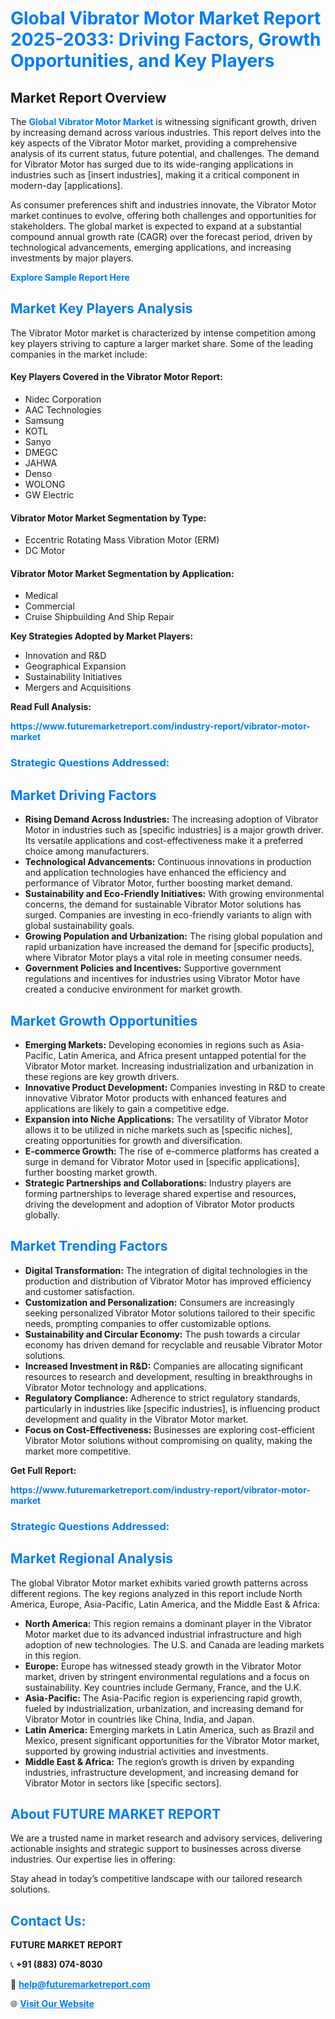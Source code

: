 <h1 style="color: #007BFF;">Global Vibrator Motor Market Report 2025-2033: Driving Factors, Growth Opportunities, and Key Players</h1>

<section id="overview">
<h2>Market Report Overview</h2>
<p>The <a href="https://www.futuremarketreport.com/industry-report/vibrator-motor-market" style="color: #007BFF; text-decoration: none;"><strong>Global Vibrator Motor Market</strong></a> is witnessing significant growth, driven by increasing demand across various industries. This report delves into the key aspects of the Vibrator Motor market, providing a comprehensive analysis of its current status, future potential, and challenges. The demand for Vibrator Motor has surged due to its wide-ranging applications in industries such as [insert industries], making it a critical component in modern-day [applications].</p>
<p>As consumer preferences shift and industries innovate, the Vibrator Motor market continues to evolve, offering both challenges and opportunities for stakeholders. The global market is expected to expand at a substantial compound annual growth rate (CAGR) over the forecast period, driven by technological advancements, emerging applications, and increasing investments by major players.</p>
</section>

<section id="overview">
<p><a href="https://www.futuremarketreport.com/request-sample/reportId=92685" style="color: #007BFF; text-decoration: none;"><strong>Explore Sample Report Here</strong></a></p>
</section>

<section id="key-players">
<h2 style="color: #007BFF;">Market Key Players Analysis</h2>
<p>The Vibrator Motor market is characterized by intense competition among key players striving to capture a larger market share. Some of the leading companies in the market include:</p>
<h4>Key Players Covered in the Vibrator Motor Report:</h4>
<ul><li>Nidec Corporation</li><li>AAC Technologies</li><li>Samsung</li><li>KOTL</li><li>Sanyo</li><li>DMEGC</li><li>JAHWA</li><li>Denso</li><li>WOLONG</li><li>GW Electric</li></ul>
<h4>Vibrator Motor Market Segmentation by Type:</h4>
<ul><li>Eccentric Rotating Mass Vibration Motor (ERM)</li><li>DC Motor</li></ul>

<h4>Vibrator Motor Market Segmentation by Application:</h4>
<ul><li>Medical</li><li>Commercial</li><li>Cruise Shipbuilding And Ship Repair</li></ul>
<p><strong>Key Strategies Adopted by Market Players:</strong></p>
<ul>
<li>Innovation and R&D</li>
<li>Geographical Expansion</li>
<li>Sustainability Initiatives</li>
<li>Mergers and Acquisitions</li>
</ul>
</section>

<section>
<p><strong>Read Full Analysis: </strong></p><a href="https://www.futuremarketreport.com/industry-report/vibrator-motor-market" style="color: #007BFF; text-decoration: none;"><strong>https://www.futuremarketreport.com/industry-report/vibrator-motor-market</strong></a>
<h3 style="color: #007BFF;">Strategic Questions Addressed:</h3>
</section>

<section id="driving-factors">
<h2 style="color: #007BFF;">Market Driving Factors</h2>
<ul>
<li><strong>Rising Demand Across Industries:</strong> The increasing adoption of Vibrator Motor in industries such as [specific industries] is a major growth driver. Its versatile applications and cost-effectiveness make it a preferred choice among manufacturers.</li>
<li><strong>Technological Advancements:</strong> Continuous innovations in production and application technologies have enhanced the efficiency and performance of Vibrator Motor, further boosting market demand.</li>
<li><strong>Sustainability and Eco-Friendly Initiatives:</strong> With growing environmental concerns, the demand for sustainable Vibrator Motor solutions has surged. Companies are investing in eco-friendly variants to align with global sustainability goals.</li>
<li><strong>Growing Population and Urbanization:</strong> The rising global population and rapid urbanization have increased the demand for [specific products], where Vibrator Motor plays a vital role in meeting consumer needs.</li>
<li><strong>Government Policies and Incentives:</strong> Supportive government regulations and incentives for industries using Vibrator Motor have created a conducive environment for market growth.</li>
</ul>
</section>

<section id="growth-opportunities">
<h2 style="color: #007BFF;">Market Growth Opportunities</h2>
<ul>
<li><strong>Emerging Markets:</strong> Developing economies in regions such as Asia-Pacific, Latin America, and Africa present untapped potential for the Vibrator Motor market. Increasing industrialization and urbanization in these regions are key growth drivers.</li>
<li><strong>Innovative Product Development:</strong> Companies investing in R&D to create innovative Vibrator Motor products with enhanced features and applications are likely to gain a competitive edge.</li>
<li><strong>Expansion into Niche Applications:</strong> The versatility of Vibrator Motor allows it to be utilized in niche markets such as [specific niches], creating opportunities for growth and diversification.</li>
<li><strong>E-commerce Growth:</strong> The rise of e-commerce platforms has created a surge in demand for Vibrator Motor used in [specific applications], further boosting market growth.</li>
<li><strong>Strategic Partnerships and Collaborations:</strong> Industry players are forming partnerships to leverage shared expertise and resources, driving the development and adoption of Vibrator Motor products globally.</li>
</ul>
</section>

<section id="trending-factors">
<h2 style="color: #007BFF;">Market Trending Factors</h2>
<ul>
<li><strong>Digital Transformation:</strong> The integration of digital technologies in the production and distribution of Vibrator Motor has improved efficiency and customer satisfaction.</li>
<li><strong>Customization and Personalization:</strong> Consumers are increasingly seeking personalized Vibrator Motor solutions tailored to their specific needs, prompting companies to offer customizable options.</li>
<li><strong>Sustainability and Circular Economy:</strong> The push towards a circular economy has driven demand for recyclable and reusable Vibrator Motor solutions.</li>
<li><strong>Increased Investment in R&D:</strong> Companies are allocating significant resources to research and development, resulting in breakthroughs in Vibrator Motor technology and applications.</li>
<li><strong>Regulatory Compliance:</strong> Adherence to strict regulatory standards, particularly in industries like [specific industries], is influencing product development and quality in the Vibrator Motor market.</li>
<li><strong>Focus on Cost-Effectiveness:</strong> Businesses are exploring cost-efficient Vibrator Motor solutions without compromising on quality, making the market more competitive.</li>
</ul>
</section>

<section>
<p><strong>Get Full Report: </strong></p><a href="https://www.futuremarketreport.com/industry-report/vibrator-motor-market" style="color: #007BFF; text-decoration: none;"><strong>https://www.futuremarketreport.com/industry-report/vibrator-motor-market</strong></a>
<h3 style="color: #007BFF;">Strategic Questions Addressed:</h3>
</section>


<section id="regional-analysis">
<h2 style="color: #007BFF;">Market Regional Analysis</h2>
<p>The global Vibrator Motor market exhibits varied growth patterns across different regions. The key regions analyzed in this report include North America, Europe, Asia-Pacific, Latin America, and the Middle East & Africa:</p>
<ul>
<li><strong>North America:</strong> This region remains a dominant player in the Vibrator Motor market due to its advanced industrial infrastructure and high adoption of new technologies. The U.S. and Canada are leading markets in this region.</li>
<li><strong>Europe:</strong> Europe has witnessed steady growth in the Vibrator Motor market, driven by stringent environmental regulations and a focus on sustainability. Key countries include Germany, France, and the U.K.</li>
<li><strong>Asia-Pacific:</strong> The Asia-Pacific region is experiencing rapid growth, fueled by industrialization, urbanization, and increasing demand for Vibrator Motor in countries like China, India, and Japan.</li>
<li><strong>Latin America:</strong> Emerging markets in Latin America, such as Brazil and Mexico, present significant opportunities for the Vibrator Motor market, supported by growing industrial activities and investments.</li>
<li><strong>Middle East & Africa:</strong> The region’s growth is driven by expanding industries, infrastructure development, and increasing demand for Vibrator Motor in sectors like [specific sectors].</li>
</ul>
</section>

<footer>
<h2 style="color: #007BFF;">About FUTURE MARKET REPORT</h2>
<p>We are a trusted name in market research and advisory services, delivering actionable insights and strategic support to businesses across diverse industries. Our expertise lies in offering:</p>

<p>Stay ahead in today’s competitive landscape with our tailored research solutions.</p>

<h2 style="color: #007BFF;">Contact Us:</h2>
<p><strong>FUTURE MARKET REPORT</strong></p>
<p>📞 <strong>+91 (883) 074-8030</strong></p>
<p>📧 <strong><a href="mailto:help@futuremarketreport.com" style="color: #007BFF;">help@futuremarketreport.com</a></strong></p>
<p>🌐 <strong><a href="https://www.futuremarketreport.com/" style="color: #007BFF;">Visit Our Website</a></strong></p>
</footer>
